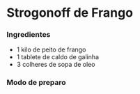# Strogonoff de Frango


### Ingredientes
 - 1 kilo de peito de frango
 - 1 tablete de caldo de galinha
 - 3 colheres de sopa de oleo

### Modo de preparo

